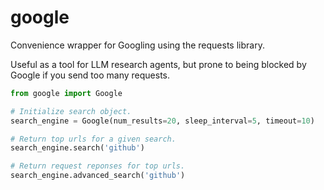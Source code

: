 # google

Convenience wrapper for Googling using the requests library.

Useful as a tool for LLM research agents, but prone to being blocked by Google if you send too many requests.


```python
from google import Google

# Initialize search object.
search_engine = Google(num_results=20, sleep_interval=5, timeout=10)

# Return top urls for a given search.
search_engine.search('github')

# Return request reponses for top urls.
search_engine.advanced_search('github')

```
